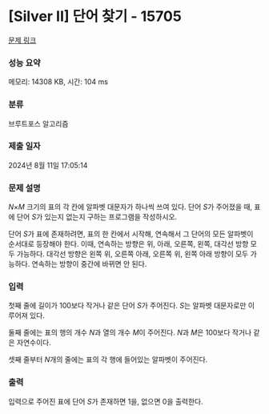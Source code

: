 # [Silver II] 단어 찾기 - 15705 

[문제 링크](https://www.acmicpc.net/problem/15705) 

### 성능 요약

메모리: 14308 KB, 시간: 104 ms

### 분류

브루트포스 알고리즘

### 제출 일자

2024년 8월 11일 17:05:14

### 문제 설명

<p><em>N</em>×<em>M</em> 크기의 표의 각 칸에 알파벳 대문자가 하나씩 쓰여 있다. 단어 <em>S</em>가 주어졌을 때, 표에 단어 <em>S</em>가 있는지 없는지 구하는 프로그램을 작성하시오.</p>

<p>단어 <em>S</em>가 표에 존재하려면, 표의 한 칸에서 시작해, 연속해서 그 단어의 모든 알파벳이 순서대로 등장해야 한다. 이때, 연속하는 방향은 위, 아래, 오른쪽, 왼쪽, 대각선 방향 모두 가능하다. 대각선 방향은 왼쪽 위, 오른쪽 아래, 오른쪽 위, 왼쪽 아래 방향이 모두 가능하다. 연속하는 방향이 중간에 바뀌면 안 된다.</p>

### 입력 

 <p>첫째 줄에 길이가 100보다 작거나 같은 단어 <em>S</em>가 주어진다. <em>S</em>는 알파벳 대문자로만 이루어져 있다.</p>

<p>둘째 줄에는 표의 행의 개수 <em>N</em>과 열의 개수 <em>M</em>이 주어진다. <em>N</em>과 <em>M</em>은 100보다 작거나 같은 자연수이다.</p>

<p>셋째 줄부터 <em>N</em>개의 줄에는 표의 각 행에 들어있는 알파벳이 주어진다.</p>

### 출력 

 <p>입력으로 주어진 표에 단어 <em>S</em>가 존재하면 1을, 없으면 0을 출력한다.</p>

